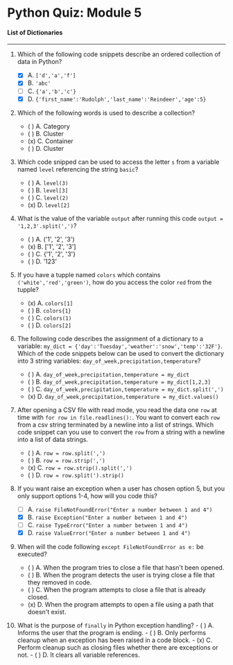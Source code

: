 # Python Quiz: Module 5

#### List of Dictionaries
---
1. Which of the following code snippets describe an ordered collection of data in Python?
    - [x] A. `['d','a','f']`
    - [x] B. `'abc'`
    - [ ] C. `{'a','b','c'}`
    - [x] D. `{'first_name':'Rudolph','last_name':'Reindeer','age':5}`
  
2.  Which of the following words is used to describe a collection?
    - ( ) A. Category
    - ( ) B. Cluster
    - (x) C. Container
    - ( ) D. Cluster
   
3. Which code snipped can be used to access the letter `s` from a variable named `level` referencing the string `basic`?
    - ( ) A. `level(3)`
    - ( ) B. `level[3]`
    - ( ) C. `level(2)`
    - (x) D. `level[2]`
    
4. What is the value of the variable `output` after running this code 
`output = '1,2,3'.split(',')`?
    - ( ) A. ('1', '2', '3')
    - (x) B. ['1', '2', '3']
    - ( ) C. {'1', '2', '3'}
    - ( ) D. '123'

5. If you have a tupple named `colors` which contains `('white','red','green')`, how do you access the color `red` from the tupple?
    - (x) A. `colors[1]`
    - ( ) B. `colors{1}`
    - ( ) C. `colors(1)`
    - ( ) D. `colors[2]`
   
6. The following code describes the assignment of a dictionary to a variable: `my_dict = {'day':'Tuesday','weather':'snow','temp':'32F'}`.  Which of the code snippets below can be used to convert the dictionary into 3 string variables: `day_of_week,precipitation,temperature`?

    - ( ) A. `day_of_week,precipitation,temperature = my_dict`
    - ( ) B. `day_of_week,precipitation,temperature = my_dict[1,2,3]`
    - ( ) C. `day_of_week,precipitation,temperature = my_dict.split(',')`
    - (x) D. `day_of_week,precipitation,temperature = my_dict.values()`


7. After opening a CSV file with read mode, you read the data one `row` at time with `for row in file.readlines():`. You want to convert each `row` from a csv string terminated by a newline into a list of strings.  Which code snippet can you use to convert the `row` from a string with a newline into a list of data strings.
    - ( ) A. `row = row.split(',')`
    - ( ) B. `row = row.strip(',')`
    - (x) C. `row = row.strip().split(',')`
    - ( ) D. `row = row.split(').strip()`

8. If you want raise an exception when a user has chosen option 5, but you only support options 1-4, how will you code this? 
    - [ ] A. `raise FileNotFoundError("Enter a number between 1 and 4")`
    - [x] B. `raise Exception("Enter a number between 1 and 4")`
    - [ ] C. `raise TypeError("Enter a number between 1 and 4")` 
    - [x] D. `raise ValueError("Enter a number between 1 and 4")`    

9. When will the code following `except FileNotFoundError as e:` be executed?
    - ( ) A. When the program tries to close a file that hasn't been opened.
    - ( ) B. When the program detects the user is trying close a file that they removed in code. 
    - ( ) C. When the program attempts to close a file that is already closed.
    - (x) D. When the program attempts to open a file using a path that doesn't exist.

10.  What is the purpose of `finally` in Python exception handling?
    - ( ) A. Informs the user that the program is ending.
    - ( ) B. Only performs cleanup when an exception has been raised in a code block.
    - (x) C. Perform cleanup such as closing files whether there are exceptions or not.
    - ( ) D. It clears all variable references.

